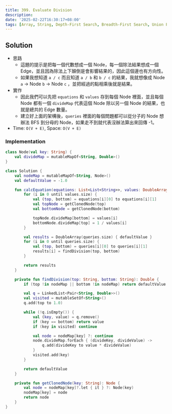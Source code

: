 ```yaml
---
title: 399. Evaluate Division
description:
date: '2025-02-22T16:30:17+08:00'
tags: [Array, String, Depth-First Search, Breadth-First Search, Union Find, Graph, Shortest Path]
---
```


## Solution

- 思路
  - 這題的提示是把每一個代數想成一個 Node，每一個除法結果想成一個 Edge，並且因為除法上下顛倒是會影響結果的，因此這個邊也有方向性。
  - 如果我想知道 `a / c` 而且知道 `a / b` 和 `b / c` 的結果，我就想像成 Node `a` → Node `b` → Node `c` ，並把經過的點相乘後就是結果。
- 實作
  - 因此我們可以先把 `equations` 和 `values` 存到每個 Node 裡面，並且每個 Node 都有一個 `divideMap` 代表這個 Node 除以另一個 Node 的結果，也就是總共的 Edge 數量。
  - 建立好上面的架構後，`queries` 裡面的每個問題都可以從分子的 Node 想辦法 BFS 到分母的 Node，如果走不到就代表沒辦法算出來回傳 -1。
- Time: `O(V + E)`, Space: `O(V + E)`

### Implementation

```kotlin
class Node(val key: String) {
    val divideMap = mutableMapOf<String, Double>()
}

class Solution {
    val nodeMap = mutableMapOf<String, Node>()
    val defaultValue = -1.0

    fun calcEquation(equations: List<List<String>>, values: DoubleArray, queries: List<List<String>>): DoubleArray {
        for (i in 0 until values.size) {
            val (top, bottom) = equations[i][0] to equations[i][1]
            val topNode = getClonedNode(top)
            val bottomNode = getClonedNode(bottom)

            topNode.divideMap[bottom] = values[i]
            bottomNode.divideMap[top] = 1 / values[i]
        }

        val results = DoubleArray(queries.size) { defaultValue }
        for (i in 0 until queries.size) {
            val (top, bottom) = queries[i][0] to queries[i][1]
            results[i] = findDivision(top, bottom)
        }

        return results
    }

    private fun findDivision(top: String, bottom: String): Double {
        if (top !in nodeMap || bottom !in nodeMap) return defaultValue

        val q = LinkedList<Pair<String, Double>>()
        val visited = mutableSetOf<String>()
        q.add(top to 1.0)

        while (!q.isEmpty()) {
            val (key, value) = q.remove()
            if (key == bottom) return value
            if (key in visited) continue

            val node = nodeMap[key] ?: continue
            node.divideMap.forEach { (divideKey, divideValue) ->
                q.add(divideKey to value * divideValue)
            }
            visited.add(key)
        }

        return defaultValue
    }

    private fun getClonedNode(key: String): Node {
        val node = nodeMap[key]?.let { it } ?: Node(key)
        nodeMap[key] = node
        return node
    }
}
```
